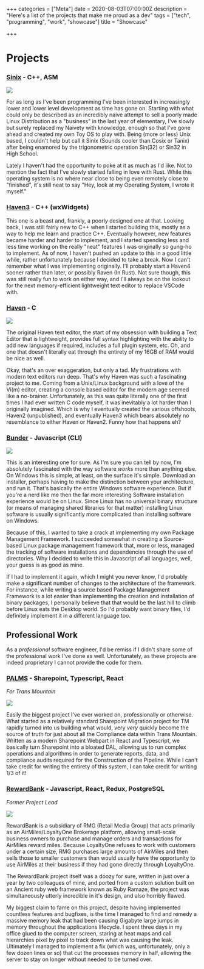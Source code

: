 +++
categories = ["Meta"]
date = 2020-08-03T07:00:00Z
description = "Here's a list of the projects that make me proud as a dev"
tags = ["tech", "programming", "work", "showcase"]
title = "Showcase"

+++
# Projects

### [Sinix](https://github.com/joeyhops/sinix) - C++, ASM

![](/sinix.png)

For as long as I've been programming I've been interested in increasingly lower and lower level development as time has gone on. Starting with what could only be described as an incredibly naive attempt to sell a poorly made Linux Distribution as a "business" in the last year of elementary, I've slowly but surely replaced my Naivety with knowledge, enough so that I've gone ahead and created my own Toy OS to play with. Being (more or less) Unix based, I couldn't help but call it Sinix (Sounds cooler than Cosix or Tanix) after being enamored by the trigonometric operation Sin(32) or Sin32 in High School.

Lately I haven't had the opportunity to poke at it as much as I'd like. Not to mention the fact that I've slowly started falling in love with Rust. While this operating system is no where near close to being even remotely close to "finished", it's still neat to say "Hey, look at my Operating System, I wrote it myself."

### [Haven3](https://github.com/joeyhops/haven3) - C++ (wxWidgets)

This one is a beast and, frankly, a poorly designed one at that. Looking back, I was still fairly new to C++ when I started building this, mostly as a way to help me learn and practice C++. Eventually however, new features became harder and harder to implement, and I started spending less and less time working on the really "neat" features I was originally so gung-ho to implement. As of now, I haven't pushed an update to this in a good little while, rather unfortunately because I decided to take a break. Now I can't remember what I was implementing originally. I'll probably start a Haven4 sooner rather than later, or possibly Raven (In Rust). Not sure though, this was still really fun to work on either way, and I'll always be on the lookout for the next memory-efficient lightweight text editor to replace VSCode with.

### [Haven](https://github.com/joeyhops/haven) - C

![](/haven.png)

The original Haven text editor, the start of my obsession with building a Text Editor that is lightweight, provides full syntax highlighting with the ability to add new languages if required, includes a full plugin system, etc. Oh, and one that doesn't literally eat through the entirety of my 16GB of RAM would be nice as well.

Okay, that's an over exaggeration, but only a tad. My frustrations with modern text editors run deep. That's why Haven was such a fascinating project to me. Coming from a Unix/Linux background with a love of the Vi(m) editor, creating a console based editor for the modern age seemed like a no-brainer. Unfortunately, as this was quite literally one of the first times I had ever written C code myself, it was inevitably a lot harder than I originally imagined. Which is why I eventually created the various offshoots, Haven2 (unpublished), and eventually Haven3 which bears absolutely no resemblance to either Haven or Haven2. Funny how that happens eh?

### [Bunder](https://github.com/joeyhops/bunder) - Javascript (CLI)

![](/bunder.PNG)

This is an interesting one for sure. As I'm sure you can tell by now, I'm absolutely fascinated with the way software _works_ more than anything else. On Windows this is simple, at least, on the surface it's simple. Download an installer, perhaps having to make the distinction between your architecture, and run it. That's basically the entire Windows software experience. But if you're a nerd like me then the far more interesting Software installation experience would be on Linux. Since Linux has no universal binary structure (or means of managing shared libraries for that matter) installing Linux software is usually significantly more complicated than installing software on Windows.

Because of this, I wanted to take a crack at implementing my own Package Management Framework. I succeeded somewhat in creating a Source-based Linux package management framework that, more or less, managed the tracking of software installations and dependencies through the use of directories. Why I decided to write this in Javascript of all languages, well, your guess is as good as mine.

If I had to implement it again, which I might you never know, I'd probably make a significant number of changes to the architecture of the framework. For instance, while writing a source based Package Management Framework is a lot easier than implementing the creation and installation of binary packages, I personally believe that that would be the last hill to climb before Linux eats the Desktop world. So I'd probably want binary files, I'd definitely implement it in a different language too.

## Professional Work

As a _professional_ software engineer, I'd be remiss if I didn't share some of the professional work I've done as well. Unfortunately, as these projects are indeed proprietary I cannot provide the code for them.

### [PALMS](https://transmountain.com) - Sharepoint, Typescript, React

_For Trans Mountain_

![](/palms.PNG)

Easily the biggest project I've ever worked on, professionally or otherwise. What started as a relatively standard Sharepoint Migration project for TM rapidly turned into us building what would, very _very_ quickly become the source of truth for just about all the Compliance data within Trans Mountain. Written as a modern Sharepoint Webpart in React and Typescript, we basically turn Sharepoint into a bloated DAL, allowing us to run complex operations and algorithms in order to generate reports, data, and compliance audits required for the Construction of the Pipeline. While I can't take credit for writing the entirety of this system, I can take credit for writing 1/3 of it!

### [RewardBank](https://rewardbank.ca) - Javascript, React, Redux, PostgreSQL

_Former Project Lead_

![](/rewardbank.PNG)

RewardBank is a subsidiary of RMG (Retail Media Group) that acts primarily as an AirMiles/LoyaltyOne Brokerage platform, allowing small-scale business owners to purchase and manage orders and transactions for AirMiles reward miles. Because LoyaltyOne refuses to work with customers under a certain size, RMG purchases large amounts of AirMiles and then sells those to smaller customers than would usually have the opportunity to use AirMiles at their business if they had gone directly through LoyaltyOne.

The RewardBank project itself was a doozy for sure, written in just over a year by two colleagues of mine, and ported from a custom solution built on an Ancient ruby web framework known as Ruby Ramaze, the project was simultaneously utterly incredible in it's design, and also horribly flawed.

My biggest claim to fame on this project, despite having implemented countless features and bugfixes, is the time I managed to find and remedy a massive memory leak that had been causing Gigabyte large jumps in memory throughout the applications lifecycle. I spent three days in my office glued to the computer screen, staring at heat maps and call hierarchies pixel by pixel to track down what was causing the leak. Ultimately I managed to implement a fix (which was, unfortunately, only a few dozen lines or so) that cut the processes memory in half, allowing the server to stay on longer without needed to be turned over.